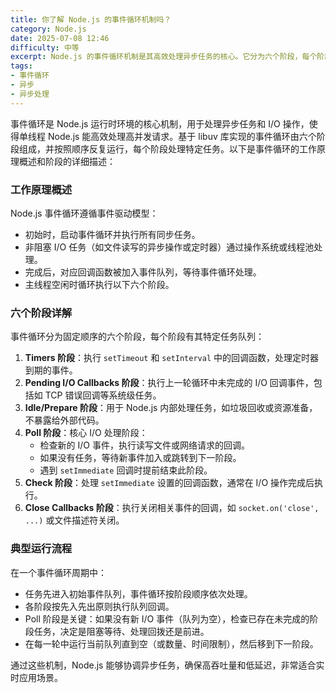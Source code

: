 ```yaml
---
title: 你了解 Node.js 的事件循环机制吗？
category: Node.js
date: 2025-07-08 12:46
difficulty: 中等
excerpt: Node.js 的事件循环机制是其高效处理异步任务的核心。它分为六个阶段，每个阶段负责不同的任务队列，确保高并发请求的响应。
tags:
- 事件循环
- 异步
- 异步处理
---
```

事件循环是 Node.js 运行时环境的核心机制，用于处理异步任务和 I/O 操作，使得单线程 Node.js 能高效处理高并发请求。基于 libuv 库实现的事件循环由六个阶段组成，并按照顺序反复运行，每个阶段处理特定任务。以下是事件循环的工作原理概述和阶段的详细描述：

### 工作原理概述
Node.js 事件循环遵循事件驱动模型：
- 初始时，启动事件循环并执行所有同步任务。
- 非阻塞 I/O 任务（如文件读写的异步操作或定时器）通过操作系统或线程池处理。
- 完成后，对应回调函数被加入事件队列，等待事件循环处理。
- 主线程空闲时循环执行以下六个阶段。

### 六个阶段详解
事件循环分为固定顺序的六个阶段，每个阶段有其特定任务队列：
1. **Timers 阶段**：执行 `setTimeout` 和 `setInterval` 中的回调函数，处理定时器到期的事件。
2. **Pending I/O Callbacks 阶段**：执行上一轮循环中未完成的 I/O 回调事件，包括如 TCP 错误回调等系统级任务。
3. **Idle/Prepare 阶段**：用于 Node.js 内部处理任务，如垃圾回收或资源准备，不暴露给外部代码。
4. **Poll 阶段**：核心 I/O 处理阶段：
   - 检查新的 I/O 事件，执行读写文件或网络请求的回调。
   - 如果没有任务，等待新事件加入或跳转到下一阶段。
   - 遇到 `setImmediate` 回调时提前结束此阶段。
5. **Check 阶段**：处理 `setImmediate` 设置的回调函数，通常在 I/O 操作完成后执行。
6. **Close Callbacks 阶段**：执行关闭相关事件的回调，如 `socket.on('close', ...)` 或文件描述符关闭。

### 典型运行流程
在一个事件循环周期中：
- 任务先进入初始事件队列，事件循环按阶段顺序依次处理。
- 各阶段按先入先出原则执行队列回调。
- Poll 阶段是关键：如果没有新 I/O 事件（队列为空），检查已存在未完成的阶段任务，决定是阻塞等待、处理回拨还是前进。
- 在每一轮中运行当前队列直到空（或数量、时间限制），然后移到下一阶段。

通过这些机制，Node.js 能够协调异步任务，确保高吞吐量和低延迟，非常适合实时应用场景。
